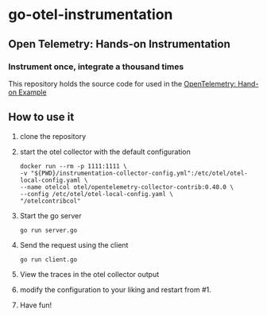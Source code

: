 # go-otel-instrumentation

## Open Telemetry: Hands-on Instrumentation

### Instrument once, integrate a thousand times

This repository holds the source code for used in the [OpenTelemetry: Hand-on Example](https://medium.com/@dalfonzo/opentelemetry-hands-on-instrumentation)

## How to use it

1. clone the repository
2. start the otel collector with the default configuration

    ```text
    docker run --rm -p 1111:1111 \
    -v "${PWD}/instrumentation-collector-config.yml":/etc/otel/otel-local-config.yaml \
    --name otelcol otel/opentelemetry-collector-contrib:0.40.0 \
    --config /etc/otel/otel-local-config.yaml \
    "/otelcontribcol"
    ```

3. Start the go server

    ```text
    go run server.go
    ```

4. Send the request using the client

    ```text
    go run client.go 
    ```

5. View the traces in the otel collector output
6. modify the configuration to your liking and restart from #1.
7. Have fun!
